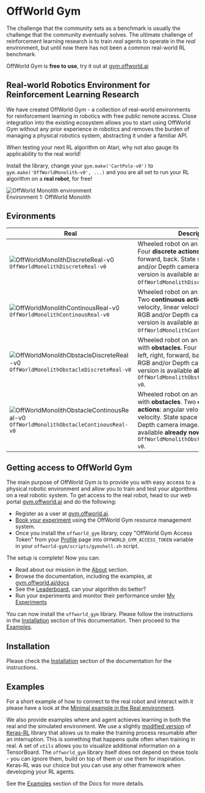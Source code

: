 # OffWorld Gym

The challenge that the community sets as a benchmark is usually the challenge that the community eventually solves. The ultimate challenge of reinforcement learning research is to train *real* agents to operate in the *real* environment, but until now there has not been a common real-world RL benchmark.  

OffWorld Gym is **free to use**, try it out at [gym.offworld.ai](https://gym.offworld.ai)

## Real-world Robotics Environment for Reinforcement Learning Research

We have created OffWorld Gym - a collection of real-world environments for reinforcement learning in robotics with free public remote access. Close integration into the existing ecosystem allows you to start using OffWorld Gym without any prior experience in robotics and removes the burden of managing a physical robotics system, abstracting it under a familiar API.

When testing your next RL algorithm on Atari, why not also gauge its applicability to the real world!

Install the library, change your `gym.make('CartPole-v0')` to `gym.make('OffWorldMonolith-v0', ...)` and you are all set to run your RL algorithm on a **real robot**, for free!

![OffWorld Monolith environment](https://github.com/offworld-projects/offworld-gym/blob/develop/docs/images/offworld-gym-monolith-v2.png)  
Environment 1: OffWorld Monolith



## Evironments
| Real | Description |
| --- | --- |
| ![OffWorldMonolithDiscreteReal-v0](https://github.com/offworld-projects/offworld-gym/blob/develop/docs/images/OffWorldMonolithDiscreteReal.png) `OffWorldMonolithDiscreteReal-v0`  | Wheeled robot on an uneven terrain. Four **discrete actions**: left, right, forward, back. State space is RGB and/or Depth camera image. Sim version is available as `OffWorldMonolithDiscreteSim-v0`. |
| ![OffWorldMonolithContinousReal-v0](https://github.com/offworld-projects/offworld-gym/blob/develop/docs/images/OffWorldMonolithContinuousReal.png) `OffWorldMonolithContinousReal-v0`  | Wheeled robot on an uneven terrain. Two **continuous actions**: angular velocity, linear velocity. State space is RGB and/or Depth camera image. Sim version is available as `OffWorldMonolithContinousSim-v0`. |
| ![OffWorldMonolithObstacleDiscreteReal-v0](https://github.com/offworld-projects/offworld-gym/blob/develop/docs/images/OffWorldMonolithObstacleDiscreteReal.png) `OffWorldMonolithObstacleDiscreteReal-v0`  | Wheeled robot on an uneven terrain with **obstacles**. Four **discrete actions**: left, right, forward, back. State space is RGB and/or Depth camera image. Sim version is available **already now** as `OffWorldMonolithObstacleDiscreteSim-v0`. |
| ![OffWorldMonolithObstacleContinousReal-v0](https://github.com/offworld-projects/offworld-gym/blob/develop/docs/images/OffWorldMonolithObstacleContinuousReal.png) `OffWorldMonolithObstacleContinousReal-v0`  | Wheeled robot on an uneven terrain with **obstacles**. Two **continuous actions**: angular velocity, linear velocity. State space is RGB and/or Depth camera image. Sim version is available **already now** as `OffWorldMonolithObstacleContinousSim-v0`. |



## Getting access to OffWorld Gym
The main purpose of OffWorld Gym is to provide you with easy access to a physical robotic environment and allow you to train and test your algorithms on a real robotic system. To get access to the real robot, head to our web portal [gym.offworld.ai](https://gym.offworld.ai) and do the following:

  * Register as a user at [gym.offworld.ai](https://gym.offworld.ai).
  * [Book your experiment](https://gym.offworld.ai/book) using the OffWorld Gym resource management system.
  * Once you install the `offworld_gym` library, copy "OffWorld Gym Access Token" from your [Profile](https://gym.offworld.ai/account) page into `OFFWORLD_GYM_ACCESS_TOKEN` variable in your `offworld-gym/scripts/gymshell.sh` script.

The setup is complete! Now you can:

  * Read about our mission in the [About](https://gym.offworld.ai/about) section.
  * Browse the documentation, including the examples, at [gym.offworld.ai/docs](https://gym.offworld.ai/docs)
  * See the [Leaderboard](https://gym.offworld.ai/leaderboard), can your algorithm do better?
  * Run your experiments and monitor their performance under [My Experiments](https://gym.offworld.ai/myexperiments)

You can now install the `offworld_gym` library. Please follow the instructions in the [Installation](https://gym.offworld.ai/docs/installation.html) section of this documentation. Then proceed to the [Examples](https://gym.offworld.ai/docs/examples.html).



## Installation
Please check the [Installation](https://gym.offworld.ai/docs/installation.html) section of the documentation for the instructions.



## Examples
For a short example of how to connect to the real robot and interact with it please have a look at the [Minimal example in the Real environment](https://gym.offworld.ai/docs/examples.html).

We also provide examples where and agent achieves learning in both the real and the simulated environment. We use a slightly [modified version](https://github.com/offworld-projects/keras-rl/tree/offworld-gym) of [Keras-RL](https://github.com/keras-rl/keras-rl) library that allows us to make the training process resumable after an interruption. This is something that happens quite often when training in real. A set of `utils` allows you to visualize additional information on a TensorBoard. The `offworld_gym` library itself does not depend on these tools - you can ignore them, build on top of them or use them for inspiration. Keras-RL was our choice but you can use any other framework when developing your RL agents.

See the [Examples](https://gym.offworld.ai/docs/examples.html) section of the Docs for more details.
